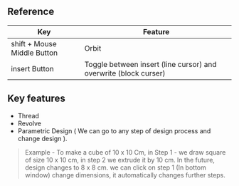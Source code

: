 ## Reference

| Key                         | Feature                                                          |
|-----------------------------|------------------------------------------------------------------|
| shift + Mouse Middle Button | Orbit                                                            |
| insert Button               | Toggle between insert (line cursor) and overwrite (block curser) |


## Key features
- Thread
- Revolve
- Parametric Design ( We can go to any step of design process and change design ).
> Example - To make a cube of 10 x 10 Cm, in Step 1 - we draw square of size 10 x 10 cm, in step 2 we extrude it by 10 cm. In the future, design changes to 8 x 8 cm. we can click on step 1 (In bottom window) change dimensions, it automatically changes further steps.
